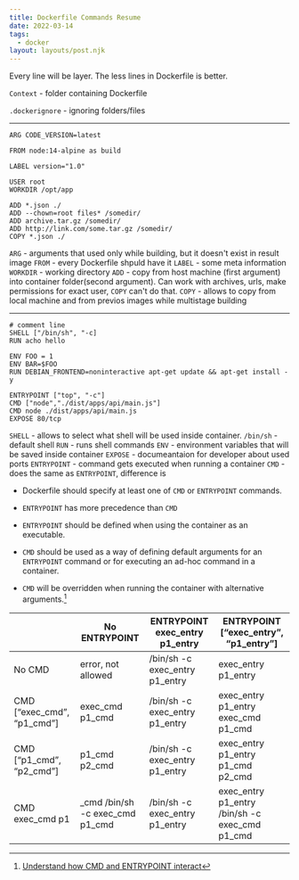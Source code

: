 ```yaml
---
title: Dockerfile Commands Resume
date: 2022-03-14
tags:
  - docker
layout: layouts/post.njk
---
```


Every line will be layer. The less lines in Dockerfile is better.

`Context` - folder containing Dockerfile

`.dockerignore` - ignoring folders/files

---

```docker
ARG CODE_VERSION=latest

FROM node:14-alpine as build

LABEL version="1.0"

USER root
WORKDIR /opt/app

ADD *.json ./
ADD --chown=root files* /somedir/
ADD archive.tar.gz /somedir/
ADD http://link.com/some.tar.gz /somedir/
COPY *.json ./

```

`ARG` - arguments that used only while building, but it doesn't exist in result image
`FROM` - every Dockerfile shpuld have it
`LABEL` - some meta information
`WORKDIR` - working directory
`ADD` - copy from host machine (first argument) into container folder(second argument). Can work with archives, urls, make permissions for exact user, `COPY` can't do that.
`COPY` - allows to copy from local machine and from previos images while multistage building

---

```docker
# comment line
SHELL ["/bin/sh", "-c]
RUN acho hello

ENV FOO = 1
ENV BAR=$FOO
RUN DEBIAN_FRONTEND=noninteractive apt-get update && apt-get install -y

ENTRYPOINT ["top", "-c"]
CMD ["node","./dist/apps/api/main.js"]
CMD node ./dist/apps/api/main.js
EXPOSE 80/tcp
```

`SHELL` - allows to select what shell will be used inside container. `/bin/sh` - default shell
`RUN` - runs shell commands
`ENV` - environment variables that will be saved inside container
`EXPOSE` - documeantaion for developer about used ports
`ENTRYPOINT` - command gets executed when running a container
`CMD` - does the same as `ENTRYPOINT`, difference is

- Dockerfile should specify at least one of `CMD` or `ENTRYPOINT` commands.

- `ENTRYPOINT` has more precedence than `CMD`

- `ENTRYPOINT` should be defined when using the container as an executable.

- `CMD` should be used as a way of defining default arguments for an `ENTRYPOINT` command or for executing an ad-hoc command in a container.

- `CMD` will be overridden when running the container with alternative arguments.[^1]

|                            | No ENTRYPOINT                    | ENTRYPOINT exec_entry p1_entry | ENTRYPOINT [“exec_entry”, “p1_entry”]          |
| -------------------------- | -------------------------------- | ------------------------------ | ---------------------------------------------- |
| No CMD                     | error, not allowed               | /bin/sh -c exec_entry p1_entry | exec_entry p1_entry                            |
| CMD [“exec_cmd”, “p1_cmd”] | exec_cmd p1_cmd                  | /bin/sh -c exec_entry p1_entry | exec_entry p1_entry exec_cmd p1_cmd            |
| CMD [“p1_cmd”, “p2_cmd”]   | p1_cmd p2_cmd                    | /bin/sh -c exec_entry p1_entry | exec_entry p1_entry p1_cmd p2_cmd              |
| CMD exec_cmd p1            | \_cmd /bin/sh -c exec_cmd p1_cmd | /bin/sh -c exec_entry p1_entry | exec_entry p1_entry /bin/sh -c exec_cmd p1_cmd |

[^1]: [Understand how CMD and ENTRYPOINT interact](https://docs.docker.com/engine/reference/builder/#entrypoint)
